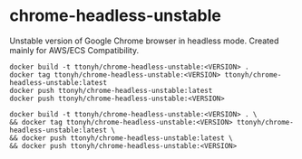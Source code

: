 # chrome-headless-unstable
Unstable version of Google Chrome browser in headless mode. Created mainly for AWS/ECS Compatibility.







```
docker build -t ttonyh/chrome-headless-unstable:<VERSION> .
docker tag ttonyh/chrome-headless-unstable:<VERSION> ttonyh/chrome-headless-unstable:latest
docker push ttonyh/chrome-headless-unstable:latest
docker push ttonyh/chrome-headless-unstable:<VERSION>
```



```
docker build -t ttonyh/chrome-headless-unstable:<VERSION> . \
&& docker tag ttonyh/chrome-headless-unstable:<VERSION> ttonyh/chrome-headless-unstable:latest \
&& docker push ttonyh/chrome-headless-unstable:latest \
&& docker push ttonyh/chrome-headless-unstable:<VERSION>
```




